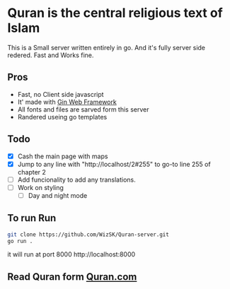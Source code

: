 # Quran is the central religious text of Islam

This is a Small server written entirely in go. And it's fully server side redered. Fast and Works fine.

## Pros
- Fast, no Client side javascript
- It' made with [Gin Web Framework](https://gin-gonic.com/)
- All fonts and files are sarved form this server
- Randered useing go templates

## Todo
- [x] Cash the main page with maps
- [x] Jump to any line with "http://localhost/2#255" to go-to line 255 of chapter 2
- [ ] Add funcionality to add any translations.
- [ ] Work on styling
    - [ ] Day and night mode

## To run Run
```bash
git clone https://github.com/WizSK/Quran-server.git
go run .
```
it will run at port 8000
http://localhost:8000

## Read Quran form [Quran.com](https://quran.com/)
